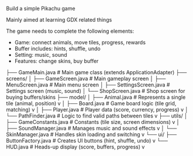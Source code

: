 Build a simple Pikachu game

Mainly aimed at learning GDX related things

The game needs to complete the following elements:
- Game: connect animals, move tiles, progress, rewards
- Buffer includes: hints, shuffle, undo
- Setting: music, sound
- Features: change skins, buy buffer

├── GameMain.java           # Main game class (extends ApplicationAdapter)
├── screens/
│   ├── GameScreen.java      # Main gameplay screen
│   ├── MenuScreen.java      # Main menu screen
│   ├── SettingsScreen.java  # Settings screen (music, sound)
│   └── ShopScreen.java      # Shop screen for buying buffers/skins
├── model/
│   ├── Animal.java          # Represents a single tile (animal, position)      v
│   ├── Board.java           # Game board logic (tile grid, matching)           v
│   ├── Player.java          # Player data (score, currency, progress)          v
│   └── PathFinder.java      # Logic to find valid paths between tiles          v
├── utils/
│   ├── GameConstants.java   # Constants (tile size, screen dimensions)         v
│   ├── SoundManager.java    # Manages music and sound effects                  v
│   └── SkinManager.java     # Handles skin loading and switching               v
└── ui/
    ├── ButtonFactory.java   # Creates UI buttons (hint, shuffle, undo)         v
    └── HUD.java             # Heads-up display (score, buffers, progress)      v


